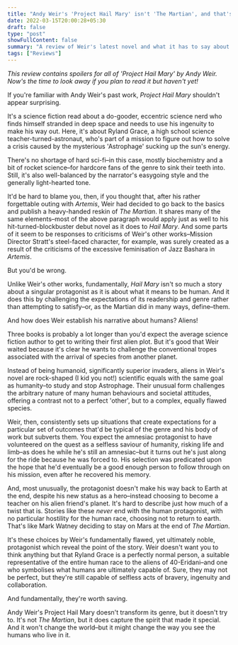```yaml
---
title: "Andy Weir's 'Project Hail Mary' isn't 'The Martian', and that's a good thing"
date: 2022-03-15T20:00:28+05:30
draft: false
type: "post"
showFullContent: false
summary: "A review of Weir's latest novel and what it has to say about humanity."
tags: ["Reviews"]
---
```



_This review contains spoilers for all of 'Project Hail Mary' by Andy Weir. Now's the time to look away if you plan to read it but haven't yet!_

If you're familiar with Andy Weir's past work, _Project Hail Mary_ shouldn't appear surprising.

It's a science fiction read about a do-gooder, eccentric science nerd who finds himself stranded in deep space and needs to use his ingenuity to make his way out. Here, it's about Ryland Grace, a high school science teacher-turned-astronaut, who's part of a mission to figure out how to solve a crisis caused by the mysterious 'Astrophage' sucking up the sun's energy.

There's no shortage of hard sci-fi–in this case, mostly biochemistry and a bit of rocket science–for hardcore fans of the genre to sink their teeth into. Still, it's also well-balanced by the narrator's easygoing style and the generally light-hearted tone.

It'd be hard to blame you, then, if you thought that, after his rather forgettable outing with _Artemis_, Weir had decided to go back to the basics and publish a heavy-handed reskin of _The Martian_. It shares many of the same elements–most of the above paragraph would apply just as well to his hit-turned-blockbuster debut novel as it does to _Hail Mary_. And some parts of it seem to be responses to criticisms of Weir's other works–Mission Director Stratt's steel-faced character, for example, was surely created as a result of the criticisms of the excessive feminisation of Jazz Bashara in _Artemis_.

But you'd be wrong.

Unlike Weir's other works, fundamentally, _Hail Mary_ isn't so much a story about a singular protagonist as it is about what it means to be human. And it does this by challenging the expectations of its readership and genre rather than attempting to satisfy–or, as the Martian did in many ways, define–them.

And how does Weir establish his narrative about humans? Aliens!

Three books is probably a lot longer than you'd expect the average science fiction author to get to writing their first alien plot. But it's good that Weir waited because it's clear he wants to challenge the conventional tropes associated with the arrival of species from another planet.

Instead of being humanoid, significantly superior invaders, aliens in Weir's novel are rock-shaped (I kid you not!) scientific equals with the same goal as humanity–to study and stop Astrophage. Their unusual form challenges the arbitrary nature of many human behaviours and societal attitudes, offering a contrast not to a perfect 'other', but to a complex, equally flawed species.

Weir, then, consistently sets up situations that create expectations for a particular set of outcomes that'd be typical of the genre and his body of work but subverts them. You expect the amnesiac protagonist to have volunteered on the quest as a selfless saviour of humanity, risking life and limb–as does he while he's still an amnesiac–but it turns out he's just along for the ride because he was forced to. His selection was predicated upon the hope that he'd eventually be a good enough person to follow through on his mission, even after he recovered his memory.

And, most unusually, the protagonist doesn't make his way back to Earth at the end, despite his new status as a hero–instead choosing to become a teacher on his alien friend's planet. It's hard to describe just how much of a twist that is. Stories like these _never_ end with the human protagonist, with no particular hostility for the human race, choosing not to return to earth. That's like Mark Watney deciding to stay on Mars at the end of _The Martian_.

It's these choices by Weir's fundamentally flawed, yet ultimately noble, protagonist which reveal the point of the story. Weir doesn't want you to think anything but that Ryland Grace is a perfectly normal person, a suitable representative of the entire human race to the aliens of 40-Eridani–and one who symbolises what humans are ultimately capable of. Sure, they may not be perfect, but they're still capable of selfless acts of bravery, ingenuity and collaboration.

And fundamentally, they're worth saving.

Andy Weir's Project Hail Mary doesn't transform its genre, but it doesn't try to. It's not _The Martian_, but it does capture the spirit that made it special. And it won't change the world–but it might change the way you see the humans who live in it.

